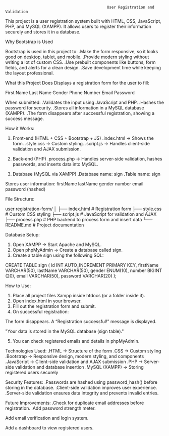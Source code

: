                                                  User Registration and Validation

This project is a user registration system built with HTML, CSS, JavaScript, PHP, and MySQL (XAMPP). It allows users to register their information securely and stores it in a database.

Why Bootstrap is Used

Bootstrap is used in this project to:
.Make the form responsive, so it looks good on desktop, tablet, and mobile.
.Provide modern styling without writing a lot of custom CSS.
.Use prebuilt components like buttons, form fields, and alerts for a clean design.
.Save development time while keeping the layout professional.

What this Project Does
Displays a registration form for the user to fill:

First Name
Last Name
Gender
Phone Number
Email
Password

When submitted:
.Validates the input using JavaScript and PHP.
.Hashes the password for security.
.Stores all information in a MySQL database (XAMPP).
.The form disappears after successful registration, showing a success message.

How it Works:
1. Front-end (HTML + CSS + Bootstrap + JS)
.index.html → Shows the form.
.style.css → Custom styling.
.script.js → Handles client-side validation and AJAX submission.

2. Back-end (PHP)
.process.php → Handles server-side validation, hashes passwords, and inserts data into MySQL.

3. Database (MySQL via XAMPP)
.Database name: sign
.Table name: sign

Stores user information:
firstName
lastName
gender
number
email
password (hashed)

File Structure:

 user registration-form/
│
├── index.html      # Registration form
├── style.css       # Custom CSS styling
├── script.js       # JavaScript for validation and AJAX
├── process.php     # PHP backend to process form and insert data
└── README.md       # Project documentation

Database Setup:
1. Open XAMPP → Start Apache and MySQL.
2. Open phpMyAdmin → Create a database called sign.
3. Create a table sign using the following SQL:

CREATE TABLE sign (
    id INT AUTO_INCREMENT PRIMARY KEY,
    firstName VARCHAR(50),
    lastName VARCHAR(50),
    gender ENUM(10),
    number BIGINT (20),
    email VARCHAR(50),
    password VARCHAR(20)
);

How to Use:
1. Place all project files Xampp inside htdocs (or a folder inside it).
2. Open index.html in your browser.
3. Fill out the registration form and submit.
4. On successful registration:

The form disappears.
 A “Registration successful!” message is displayed.
  
"Your data is stored in the MySQL database (sign table)."

5. You can check registered emails and details in phpMyAdmin.

Technologies Used:
.HTML → Structure of the form
.CSS → Custom styling
.Bootstrap  → Responsive design, modern styling, and components
.JavaScript → Client-side validation and AJAX submission
.PHP → Server-side validation and database insertion
.MySQL (XAMPP) → Storing registered users securely

Security Features:
.Passwords are hashed using password_hash() before storing in the database.
.Client-side validation improves user experience.
.Server-side validation ensures data integrity and prevents invalid entries.

Future Improvements:
.Check for duplicate email addresses before registration.
.Add password strength meter.

Add email verification and login system.

Add a dashboard to view registered users.
